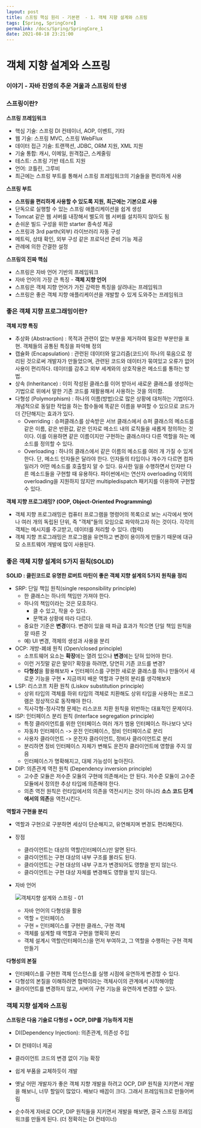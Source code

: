 ```yaml
---
layout: post
title: 스프링 핵심 원리 - 기본편  - 1. 객체 지향 설계와 스프링
tags: [Spring, SpringCore]
permalink: /docs/Spring/SpringCore_1
date: 2021-08-18 23:21:00
---
```

# 객체 지향 설계와 스프링

### 이야기 - 자바 진영의 추운 겨울과 스프링의 탄생

### 스프링이란?

**스프링 프레임워크**

- 핵심 기술: 스프링 DI 컨테이너, AOP, 이벤트, 기타
- 웹 기술: 스프링 MVC, 스프링 WebFlux
- 데이터 접근 기술: 트랜잭션, JDBC, ORM 지원, XML 지원
- 기술 통합: 캐시, 이메일, 원격접근, 스케줄링
- 테스트: 스프링 기반 테스트 지원
- 언어: 코틀린, 그루비
- 최근에는 스프링 부트를 통해서 스프링 프레임워크의 기술들을 편리하게 사용

**스프링 부트**

- **스프링을 편리하게 사용할 수 있도록 지원, 최근에는 기본으로 사용**
- 단독으로 실행할 수 있는 스프링 애플리케이션을 쉽게 생성
- Tomcat 같은 웹 서버를 내장해서 별도의 웹 서버를 설치하지 않아도 됨
- 손쉬운 빌드 구성을 위한 starter 종속성 제공
- 스프링과 3rd parth(외부) 라이브러리 자동 구성
- 메트릭, 상태 확인, 외부 구성 같은 프로덕션 준비 기능 제공
- 관례에 의한 간결한 설정

**스프링의 진짜 핵심**

- 스프링은 자바 언어 기반의 프레임워크
- 자바 언어의 가장 큰 특징 - **객체 지향 언어**
- 스프링은 객체 지향 언어가 가진 강력한 특징을 살려내는 프레임워크
- 스프링은 좋은 객체 지향 애플리케이션을 개발할 수 있게 도와주는 프레임워크

### 좋은 객체 지향 프로그래밍이란?

**객체 지향 특징**

- 추상화 (Abstraction) : 목적과 관련이 없는 부분을 제거하여 필요한 부분만을 표현. 객체들의 공통된 특징을 파악해 정의
- 캡슐화 (Encapsulation) : 관련된 데이터와 알고리즘(코드)이 하나의 묶음으로 정리된 것으로써 개발자가 만들었으며, 관련된 코드와 데이터가 묶여있고 오류가 없어 사용이 편리하다. 데이터를 감추고 외부 세계와의 상호작용은 메소드를 통하는 방법.
- 상속 (Inheritance) : 이미 작성된 클래스를 이어 받아서 새로운 클래스를 생성하는 기법으로 위에서 말한 기존 코드를 재활용해서 사용하는 것을 의미함.
- 다형성 (Polymorphism) : 하나의 이름(방법)으로 많은 상황에 대처하는 기법이다. 개념적으로 동일한 작업을 하는 함수들에 똑같은 이름을 부여할 수 있으므로 코드가 더 간단해지는 효과가 있다.
  - Overriding : 슈퍼클래스를 상속받은 서브 클래스에서 슈퍼 클래스의 메소드를 같은 이름, 같은 반환값, 같은 인자로 메소드 내의 로직들을 새롭게 정의하는 것이다. 이를 이용하면 같은 이름이지만 구현하는 클래스마다 다른 역할을 하는 메소드를 정의할 수 있다.
  - Overloading : 하나의 클래스에서 같은 이름의 메소드를 여러 개 가질 수 있게 한다. 단, 메소드 인자들은 달라야 한다. 인자들의 타입이나 개수가 다르면 컴파일러가 어떤 메소드를 호출할지 알 수 있다. 유사한 일을 수행하면서 인자만 다른 메소드들을 구현할 때 유용하다. 파이썬에서는 연산자 overloading 이외의 overloading을 지원하지 않지만 multipledispatch 패키지를 이용하여 구현할 수 있다.

**객체 지향 프로그래밍? (OOP, Object-Oriented Programming)**

- 객체 지향 프로그래밍은 컴퓨터 프로그램을 명령어의 목록으로 보는 시각에서 벗어나 여러 개의 독립된 단위, 즉 "객체"들의 모임으로 파악하고자 하는 것이다. 각각의 객체는 메시지를 주고받고, 데이터를 처리할 수 있다. (협력)
- 객체 지향 프로그래밍은 프로그램을 유연하고 변경이 용이하게 만들기 때문에 대규모 소프트웨어 개발에 많이 사용된다.

### 좋은 객체 지향 설계의 5가지 원칙(SOLID)

**SOLID : 클린코드로 유명한 로버트 마틴이 좋은 객체 지향 설계의 5가지 원칙을 정리**

- SRP: 단일 책임 원칙(single responsibility principle)
  - 한 클래스는 하나의 책임만 가져야 한다.
  - 하나의 책임이라는 것은 모호하다.
    - 클 수 있고, 작을 수 있다.
    - 문맥과 상황에 따라 다르다.
  - 중요한 기준은 **변경**이다. 변경이 있을 때 파급 효과가 적으면 단일 책임 원칙을 잘 따른 것
  - 예) UI 변경, 객체의 생성과 사용을 분리
- OCP: 개방-폐쇄 원칙 (Open/closed principle)
  - 소프트웨어 요소는 **확장**에는 열려 있으나 **변경**에는 닫혀 있어야 한다.
  - 이런 거짓말 같은 말이? 확장을 하려면, 당연히 기존 코드를 변경?
  - **다형성**을 활용해보자
    • 인터페이스를 구현한 새로운 클래스를 하나 만들어서 새로운 기능을 구현
    • 지금까지 배운 역할과 구현의 분리를 생각해보자
- LSP: 리스코프 치환 원칙 (Liskov substitution principle)
  - 상위 타입의 객체를 하위 타입의 객체로 치환해도 상위 타입을 사용하는 프로그램은 정상적으로 동작해야 한다.
  - 직사각형-정사각형 문제는 리스코프 치환 원칙을 위반하는 대표적인 문제이다.
- ISP: 인터페이스 분리 원칙 (Interface segregation principle)
  - 특정 클라이언트를 위한 인터페이스 여러 개가 범용 인터페이스 하나보다 낫다
  - 자동차 인터페이스 -> 운전 인터페이스, 정비 인터페이스로 분리
  - 사용자 클라이언트 -> 운전자 클라이언트, 정비사 클라이언트로 분리
  - 분리하면 정비 인터페이스 자체가 변해도 운전자 클라이언트에 영향을 주지 않음
  - 인터페이스가 명확해지고, 대체 가능성이 높아진다.
- DIP: 의존관계 역전 원칙 (Dependency inversion principle)
  - 고수준 모듈은 저수준 모듈의 구현에 의존해서는 안 된다. 저수준 모듈이 고수준 모듈에서 정의한 추상 타입에 의존해야 한다.
  - 의존 역전 원칙은 런타임에서의 의존을 역전시키는 것이 아니라 **소스 코드 단계에서의 의존**을 역전시킨다.

**역할과 구현을 분리**

- 역할과 구현으로 구분하면 세상이 단순해지고, 유연해지며 변경도 편리해진다.
- 장점
  - 클라이언트는 대상의 역할(인터페이스)만 알면 된다.
  - 클라이언트는 구현 대상의 내부 구조를 몰라도 된다.
  - 클라이언트는 구현 대상의 내부 구조가 변경되어도 영향을 받지 않는다.
  - 클라이언트는 구현 대상 자체를 변경해도 영향을 받지 않는다.

- 자바 언어

  ![객체지향 설계와 스프링 - 01](https://user-images.githubusercontent.com/52024566/131869004-6eff7028-5134-4bee-980c-b00e953f0340.png)

  - 자바 언어의 다형성을 활용
  - 역할 = 인터페이스
  - 구현 = 인터페이스를 구현한 클래스, 구현 객체
  - 객체를 설계할 때 역할과 구현을 명확히 분리
  - 객체 설계시 역할(인터페이스)을 먼저 부여하고, 그 역할을 수행하는 구현 객체 만들기

**다형성의 본질**

- 인터페이스를 구현한 객체 인스턴스를 실행 시점에 유연하게 변경할 수 있다.
- 다형성의 본질을 이해하려면 협력이라는 객체사이의 관계에서 시작해야함
- 클라이언트를 변경하지 않고, 서버의 구현 기능을 유연하게 변경할 수 있다.

### 객체 지향 설계와 스프링

**스프링은 다음 기술로 다형성 + OCP, DIP를 가능하게 지원**

- DI(Dependency Injection): 의존관계, 의존성 주입
- DI 컨테이너 제공
- 클라이언트 코드의 변경 없이 기능 확장
- 쉽게 부품을 교체하듯이 개발

- 옛날 어떤 개발자가 좋은 객체 지향 개발을 하려고 OCP, DIP 원칙을 지키면서 개발을 해보니, 너무 할일이 많았다. 배보다 배꼽이 크다. 그래서 프레임워크로 만들어버림
- 순수하게 자바로 OCP, DIP 원칙들을 지키면서 개발을 해보면, 결국 스프링 프레임워크를 만들게 된다. (더 정확히는 DI 컨테이너)
